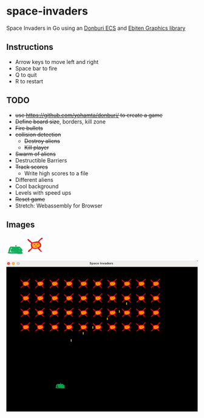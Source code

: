 # space-invaders
Space Invaders in Go using an [Donburi ECS](https://github.com/yohamta/donburi/) and [Ebiten Graphics library](https://github.com/hajimehoshi/ebiten)

## Instructions
* Arrow keys to move left and right
* Space bar to fire
* Q to quit
* R to restart

## TODO
* ~~use https://github.com/yohamta/donburi/ to create a game~~
* ~~Define board size~~, borders, kill zone
* ~~Fire bullets~~
* ~~collision detection~~
  * ~~Destroy aliens~~
  * ~~Kill player~~
* ~~Swarm of aliens~~
* Destructible Barriers
* ~~Track scores~~
  * Write high scores to a file
* Different aliens
* Cool background
* Levels with speed ups
* ~~Reset game~~
* Stretch: Webassembly for Browser

## Images
![Player](assets/ship.png)
![Alien](assets/alien.png)

![Early Gameplay](docs/gameplay1.png)